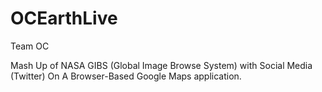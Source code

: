 # OCEarthLive
Team OC

Mash Up of NASA GIBS (Global Image Browse System) with Social Media (Twitter) On A Browser-Based Google Maps application.
